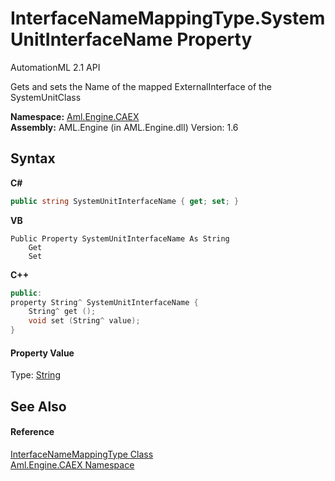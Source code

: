 # InterfaceNameMappingType.SystemUnitInterfaceName Property 
AutomationML 2.1 API 

Gets and sets the Name of the mapped ExternalInterface of the SystemUnitClass

**Namespace:**&nbsp;<a href="N_Aml_Engine_CAEX">Aml.Engine.CAEX</a><br />**Assembly:**&nbsp;AML.Engine (in AML.Engine.dll) Version: 1.6

## Syntax

**C#**<br />
``` C#
public string SystemUnitInterfaceName { get; set; }
```

**VB**<br />
``` VB
Public Property SystemUnitInterfaceName As String
	Get
	Set
```

**C++**<br />
``` C++
public:
property String^ SystemUnitInterfaceName {
	String^ get ();
	void set (String^ value);
}
```


#### Property Value
Type: <a href="https://docs.microsoft.com/dotnet/api/system.string" target="_parent" rel="noopener noreferrer">String</a>

## See Also


#### Reference
<a href="T_Aml_Engine_CAEX_InterfaceNameMappingType">InterfaceNameMappingType Class</a><br /><a href="N_Aml_Engine_CAEX">Aml.Engine.CAEX Namespace</a><br />